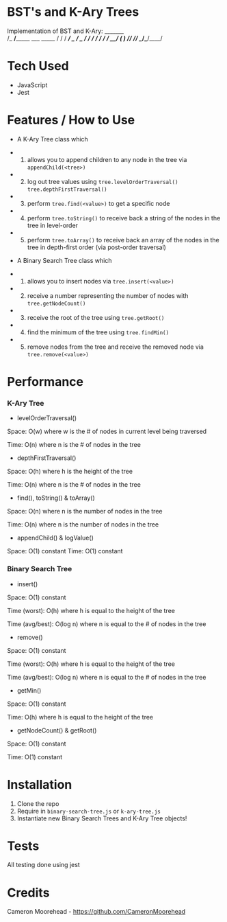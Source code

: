 # BST's and K-Ary Trees

Implementation of BST and K-Ary:
        _______                   
       /_  __/_______  ___  _____
        / / / ___/ _ \/ _ \/ ___/
       / / / /  /  __/  __(__  )
      /_/ /_/   \___/\___/____/  

# Tech Used

- JavaScript
- Jest

# Features / How to Use

- A K-Ary Tree class which
- 1. allows you to append children to any node in the tree via `appendChild(<tree>)`
- 2. log out tree values using `tree.levelOrderTraversal()` `tree.depthFirstTraversal()`
- 3. perform `tree.find(<value>)` to get a specific node
- 4. perform `tree.toString()` to receive back a string of the nodes in the tree in level-order
- 5. perform `tree.toArray()` to receive back an array of the nodes in the tree in depth-first order (via post-order traversal)

- A Binary Search Tree class which
- 1. allows you to insert nodes via `tree.insert(<value>)`
- 2. receive a number representing the number of nodes with `tree.getNodeCount()`
- 3. receive the root of the tree using `tree.getRoot()`
- 4. find the minimum of the tree using `tree.findMin()`
- 5. remove nodes from the tree and receive the removed node via `tree.remove(<value>)`

# Performance

### K-Ary Tree

- levelOrderTraversal()

Space: O(w) where w is the # of nodes in current level being traversed

Time: O(n) where n is the # of nodes in the tree

- depthFirstTraversal()

Space: O(h) where h is the height of the tree

Time: O(n) where n is the # of nodes in the tree

- find(), toString() & toArray()

Space: O(n) where n is the number of nodes in the tree

Time: O(n) where n is the number of nodes in the tree

- appendChild() & logValue(<item>)

Space: O(1) constant
Time: O(1) constant

### Binary Search Tree

- insert()

Space: O(1) constant

Time (worst): O(h) where h is equal to the height of the tree

Time (avg/best): O(log n) where n is equal to the # of nodes in the tree

- remove(<value>)

Space: O(1) constant

Time (worst): O(h) where h is equal to the height of the tree

Time (avg/best): O(log n) where n is equal to the # of nodes in the tree

- getMin()

Space: O(1) constant

Time: O(h) where h is equal to the height of the tree

- getNodeCount() & getRoot()

Space: O(1) constant

Time: O(1) constant

# Installation

1. Clone the repo
2. Require in `binary-search-tree.js` or `k-ary-tree.js`
3. Instantiate new Binary Search Trees and K-Ary Tree objects!

# Tests

All testing done using jest

# Credits

Cameron Moorehead - https://github.com/CameronMoorehead
